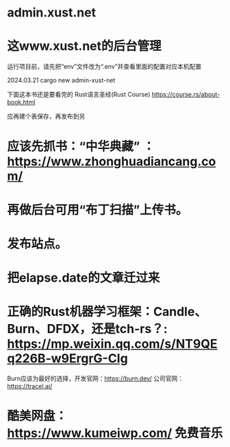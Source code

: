 # admin.xust.net
# 这www.xust.net的后台管理

运行项目前，请先把“env”文件改为“.env”并查看里面的配置对应本机配置

2024.03.21
cargo new admin-xust-net

下面这本书还是要看完的
Rust语言圣经(Rust Course) https://course.rs/about-book.html

应再建个表保存，再发布到另
# 应该先抓书：“中华典藏” ：https://www.zhonghuadiancang.com/
# 再做后台可用“布丁扫描”上传书。
# 发布站点。
# 把elapse.date的文章迁过来

# 正确的Rust机器学习框架：Candle、Burn、DFDX，还是tch-rs？: https://mp.weixin.qq.com/s/NT9QEq226B-w9ErgrG-CIg
Burn应该为最好的选择，开发官网：https://burn.dev/  公司官网：https://tracel.ai/

# 酷美网盘：https://www.kumeiwp.com/  免费音乐


